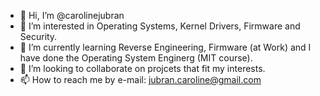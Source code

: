 - 👋 Hi, I’m @carolinejubran
- 👀 I’m interested in Operating Systems, Kernel Drivers, Firmware and Security.
- 🌱 I’m currently learning Reverse Engineering, Firmware (at Work) and I have done the Operating System Enginerg (MIT course).
- 💞️ I’m looking to collaborate on projcets that fit my interests.
- 📫 How to reach me by e-mail: jubran.caroline@gmail.com

<!---
carolinejubran/carolinejubran is a ✨ special ✨ repository because its `README.md` (this file) appears on your GitHub profile.
You can click the Preview link to take a look at your changes.
--->
